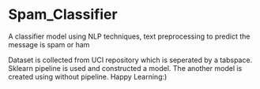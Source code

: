 # Spam_Classifier
A classifier model using NLP techniques, text preprocessing to predict the message is spam or ham

Dataset is collected from UCI repository which is seperated by a tabspace. Sklearn pipeline is used and constructed a model. The another model is created using without pipeline. Happy Learning:)
